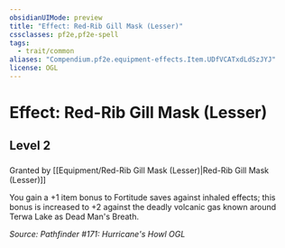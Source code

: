 ```yaml
---
obsidianUIMode: preview
title: "Effect: Red-Rib Gill Mask (Lesser)"
cssclasses: pf2e,pf2e-spell
tags:
  - trait/common
aliases: "Compendium.pf2e.equipment-effects.Item.UDfVCATxdLdSzJYJ"
license: OGL
---
```

# Effect: Red-Rib Gill Mask (Lesser)
## Level 2
### 






Granted by [[Equipment/Red-Rib Gill Mask (Lesser)|Red-Rib Gill Mask (Lesser)]]

You gain a +1 item bonus to Fortitude saves against inhaled effects; this bonus is increased to +2 against the deadly volcanic gas known around Terwa Lake as Dead Man's Breath.

*Source: Pathfinder #171: Hurricane's Howl*
*OGL*